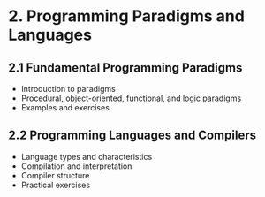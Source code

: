 # 2. Programming Paradigms and Languages

## 2.1 Fundamental Programming Paradigms
- Introduction to paradigms
- Procedural, object-oriented, functional, and logic paradigms
- Examples and exercises

## 2.2 Programming Languages and Compilers
- Language types and characteristics
- Compilation and interpretation
- Compiler structure
- Practical exercises
